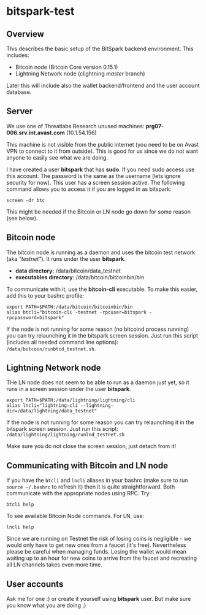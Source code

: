 # bitspark-test

## Overview

This describes the basic setup of the BitSpark backend environment. This includes:
* Bitcoin node (Bitcoin Core version 0.15.1)
* Lightning Network node (clightning _master_ branch)

Later this will include also the wallet backend/frontend and the user account database.

## Server

We use one of Threatlabs Research unused machines: **prg07-006.srv.int.avast.com** (10.1.54.156)

This machine is not visible from the public internet (you need to be on Avast VPN to connect to it from outside). This is good for us since we do not want anyone to easily see what we are doing.

I have created a user **bitspark** that has **sudo**. If you need sudo access use this account. The password is the same as the username (lets ignore security for now). This user has a screen session active. The following command allows you to access it if you are logged in as bitspark:

```
screen -dr btc
```

This might be needed if the Bitcoin or LN node go down for some reason (see below).


## Bitcoin node

The bitcoin node is running as a daemon and uses the bitcoin test network (aka *"testnet"*). It runs under the user **bitspark**.

* **data directory:** /data/bitcoin/data_testnet
* **executables directory**: /data/bitcoin/bitcoinbin/bin

To communicate with it, use the **bitcoin-cli** executable. To make this easier, add this to your bashrc profile:

```
export PATH=$PATH:/data/bitcoin/bitcoinbin/bin
alias btcli="bitcoin-cli -testnet -rpcuser=bitspark -rpcpassword=bitspark"
```

If the node is not running for some reason (no bitcoind process running) you can try relaunching it in the bitspark screen session. Just run this script (includes all needed command line options): `/data/bitcoin/runbtcd_testnet.sh`.

## Lightning Network node

THe LN node does not seem to be able to run as a daemon just yet, so it runs in a screen session under the user **bitspark**.


```
export PATH=$PATH:/data/lightning/lightning/cli
alias lncli="lightning-cli --lightning-dir=/data/lightning/data_testnet"
```

If the node is not running for some reason you can try relaunching it in the bitspark screen session. Just run this script: `/data/lightning/lightning/runlnd_testnet.sh`

Make sure you do not close the screen session, just detach from it!

## Communicating with Bitcoin and LN node

If you have the `btcli` and `lncli` aliases in your bashrc (make sure to run `source ~/.bashrc` to refresh it) then it is quite straightforward. Both communicate with the appropriate nodes using RPC. Try:

```
btcli help
```

To see available Bitcoin Node commands. For LN, use:

```
lncli help
```

Since we are running on Testnet the risk of losing coins is negligible - we would only have to get new ones from a faucet (it's free). Nevertheless please be careful when managing funds. Losing the wallet would mean waiting up to an hour for new coins to arrive from the faucet and recreating all LN channels takes even more time.

## User accounts

Ask me for one :) or create it yourself using **bitspark** user. But make sure you know what you are doing ;) 
